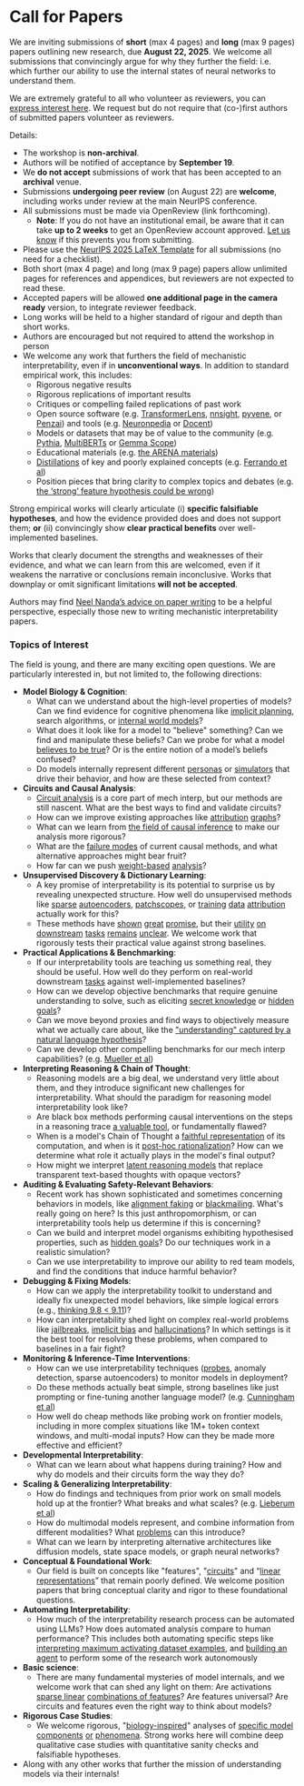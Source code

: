 # Call for Papers
We are inviting submissions of **short** (max 4 pages) and **long** (max 9 pages) papers outlining new research, due **August 22, 2025**. We welcome all submissions that convincingly argue for why they further the field: i.e. which further our ability to use the internal states of neural networks to understand them. 

We are extremely grateful to all who volunteer as reviewers, you can [express interest here](https://www.google.com/url?q=https://docs.google.com/forms/d/e/1FAIpQLSdiw1SJllzoTz_nqzDTzTOGb9DV3W_truQyh-WvYj_QGIi7Mg/viewform?usp%3Ddialog&sa=D&source=editors&ust=1753769671066535&usg=AOvVaw2AIzwYpVNpg8i_eMNvCqLA). We request but do not require that (co-)first authors of submitted papers volunteer as reviewers. 

Details: 
* The workshop is **non-archival**.
* Authors will be notified of acceptance by **September 19**.
* We **do not accept** submissions of work that has been accepted to an **archival** venue.
* Submissions **undergoing peer review** (on August 22) are **welcome**, including works under review at the main NeurIPS conference.
* All submissions must be made via OpenReview (link forthcoming).
  * **Note**: If you do not have an institutional email, be aware that it can take **up to 2 weeks** to get an OpenReview account approved. [Let us know](mailto:neurips2025@mechinterpworkshop.com) if this prevents you from submitting.
* Please use the [NeurIPS 2025 LaTeX Template](https://www.google.com/url?q=https://media.neurips.cc/Conferences/NeurIPS2025/Styles.zip&sa=D&source=editors&ust=1753769671069685&usg=AOvVaw2LBlvSibwThZLhGFsgernY) for all submissions (no need for a checklist).
* Both short (max 4 page) and long (max 9 page) papers allow unlimited pages for references and appendices, but reviewers are not expected to read these.
* Accepted papers will be allowed **one additional page in the camera ready** version, to integrate reviewer feedback.
* Long works will be held to a higher standard of rigour and depth than short works.
* Authors are encouraged but not required to attend the workshop in person
* We welcome any work that furthers the field of mechanistic interpretability, even if in **unconventional ways**. In addition to standard empirical work, this includes:
  * Rigorous negative results
  * Rigorous replications of important results
  * Critiques or compelling failed replications of past work
  * Open source software (e.g. [TransformerLens](https://www.google.com/url?q=https://github.com/neelnanda-io/TransformerLens&sa=D&source=editors&ust=1753769671072635&usg=AOvVaw2cc5tFbtEX4zn56zPCn_rE), [nnsight](https://www.google.com/url?q=https://github.com/ndif-team/nnsight&sa=D&source=editors&ust=1753769671073106&usg=AOvVaw2ur0auLINFpj5IHT9ujh7W), [pyvene](https://www.google.com/url?q=https://github.com/stanfordnlp/pyvene/tree/main/pyvene/models/mlp&sa=D&source=editors&ust=1753769671073493&usg=AOvVaw1gL9Pu7A4weivFohXGJ0r4), or [Penzai](https://www.google.com/url?q=https://github.com/google-deepmind/penzai&sa=D&source=editors&ust=1753769671073804&usg=AOvVaw22AKpso5hWEKqiV_FwKHMU)) and tools (e.g. [Neuronpedia](https://www.google.com/url?q=http://neuronpedia.org&sa=D&source=editors&ust=1753769671074195&usg=AOvVaw3M8cCItBG18iXDeTKfvjXz) or [Docent](https://www.google.com/url?q=https://transluce.org/introducing-docent&sa=D&source=editors&ust=1753769671074545&usg=AOvVaw210vV7P4OGSBaCHeglR15i))
  * Models or datasets that may be of value to the community (e.g. [Pythia](https://www.google.com/url?q=https://arxiv.org/abs/2304.01373&sa=D&source=editors&ust=1753769671075091&usg=AOvVaw04yxnWWo_mebTfH5gIxQ0A), [MultiBERTs](https://www.google.com/url?q=https://arxiv.org/abs/2106.16163&sa=D&source=editors&ust=1753769671075425&usg=AOvVaw2UzsaXz2JVKONWFQv74f9F) or [Gemma Scope](https://www.google.com/url?q=https://arxiv.org/abs/2408.05147&sa=D&source=editors&ust=1753769671075736&usg=AOvVaw2nTAgoC1sbBjspv_9jczmz))
  * Educational materials (e.g. [the ARENA materials](https://www.google.com/url?q=https://arena3-chapter1-transformer-interp.streamlit.app/&sa=D&source=editors&ust=1753769671076222&usg=AOvVaw0msJhbUVkKt96Yhm7FpvSY))
  * [Distillations](https://www.google.com/url?q=https://distill.pub/2017/research-debt/&sa=D&source=editors&ust=1753769671076670&usg=AOvVaw2MzX94ugJi6QtgKD2L0uej) of key and poorly explained concepts (e.g. [Ferrando et al](https://www.google.com/url?q=https://arxiv.org/abs/2405.00208&sa=D&source=editors&ust=1753769671077142&usg=AOvVaw0gGUGv2YYflLd9zBcCOgi4))
  * Position pieces that bring clarity to complex topics and debates (e.g. [the ‘strong’ feature hypothesis could be wrong](https://www.google.com/url?q=https://www.alignmentforum.org/posts/tojtPCCRpKLSHBdpn/the-strong-feature-hypothesis-could-be-wrong&sa=D&source=editors&ust=1753769671077761&usg=AOvVaw1nYgur_wFx--C14eCPXbfJ))

Strong empirical works will clearly articulate (i) **specific falsifiable hypotheses**, and how the evidence provided does and does not support them; **or** (ii) convincingly show **clear practical benefits** over well-implemented baselines. 

Works that clearly document the strengths and weaknesses of their evidence, and what we can learn from this are welcomed, even if it weakens the narrative or conclusions remain inconclusive. Works that downplay or omit significant limitations **will not be accepted**. 

Authors may find [Neel Nanda’s advice on paper writing](https://www.google.com/url?q=https://www.alignmentforum.org/posts/eJGptPbbFPZGLpjsp/highly-opinionated-advice-on-how-to-write-ml-papers&sa=D&source=editors&ust=1753769671079624&usg=AOvVaw1BjWXxZu-Zvwxa7ZXajkDo) to be a helpful perspective, especially those new to writing mechanistic interpretability papers. 
### Topics of Interest
The field is young, and there are many exciting open questions. We are particularly interested in, but not limited to, the following directions: 
* **Model Biology & Cognition**:
  * What can we understand about the high-level properties of models? Can we find evidence for cognitive phenomena like [implicit planning](https://www.google.com/url?q=https://transformer-circuits.pub/2025/attribution-graphs/biology.html%23dives-poems&sa=D&source=editors&ust=1753769671081085&usg=AOvVaw0cmQ6nHzGoieypnwYP-CH4), search algorithms, or [internal world models](https://www.google.com/url?q=https://arxiv.org/abs/2210.13382&sa=D&source=editors&ust=1753769671081388&usg=AOvVaw3w8ui_zOmfdiAM3J030X14)?
  * What does it look like for a model to "believe" something? Can we find and manipulate these beliefs? Can we probe for what a model [believes to be true](https://www.google.com/url?q=https://arxiv.org/abs/2310.06824&sa=D&source=editors&ust=1753769671081880&usg=AOvVaw2cUHUHtz5F-K-5CeXQZIQr)? Or is the entire notion of a model’s beliefs confused?
  * Do models internally represent different [personas](https://www.google.com/url?q=https://arxiv.org/abs/2406.12094&sa=D&source=editors&ust=1753769671082286&usg=AOvVaw06yj3DA9APG-J9D_vRdErt) or [simulators](https://www.google.com/url?q=https://www.nature.com/articles/s41586-023-06647-8&sa=D&source=editors&ust=1753769671082539&usg=AOvVaw1lP19eDQWuCAHbHjpgmQTX) that drive their behavior, and how are these selected from context?
* **Circuits and Causal Analysis**:
  * [Circuit analysis](https://www.google.com/url?q=https://distill.pub/2020/circuits/zoom-in/&sa=D&source=editors&ust=1753769671083071&usg=AOvVaw0RlJO-JxvGN9m-eyHAACP2) is a core part of mech interp, but our methods are still nascent. What are the best ways to find and validate circuits?
  * How can we improve existing approaches like [attribution](https://www.google.com/url?q=https://arxiv.org/abs/2406.11944&sa=D&source=editors&ust=1753769671083714&usg=AOvVaw1iLI-ZtWbtuMOv73ZzobgY) [graphs](https://www.google.com/url?q=https://transformer-circuits.pub/2025/attribution-graphs/methods.html&sa=D&source=editors&ust=1753769671083969&usg=AOvVaw1ivyOtAUcxAy1jEvDKNY0G)?
  * What can we learn from [the field of causal inference](https://www.google.com/url?q=https://arxiv.org/abs/2407.04690&sa=D&source=editors&ust=1753769671084271&usg=AOvVaw3oDxga4tNX_k9vlBWMy4NP) to make our analysis more rigorous?
  * What are the [failure modes](https://www.google.com/url?q=https://arxiv.org/abs/2307.15771&sa=D&source=editors&ust=1753769671084643&usg=AOvVaw3SGpQCmaB8I5MLVEkyqzrM) of current causal methods, and what alternative approaches might bear fruit?
  * How far can we push [weight-based](https://www.google.com/url?q=https://arxiv.org/abs/2301.05217&sa=D&source=editors&ust=1753769671085068&usg=AOvVaw0LZqzY6LcTjuFm9lvzRWSA) [analysis](https://www.google.com/url?q=https://arxiv.org/abs/2410.08417&sa=D&source=editors&ust=1753769671085268&usg=AOvVaw22ZhShZGd92SMRsu0QsvwG)?
* **Unsupervised Discovery & Dictionary Learning**:
  * A key promise of interpretability is its potential to surprise us by revealing unexpected structure. How well do unsupervised methods like [sparse](https://www.google.com/url?q=https://arxiv.org/abs/2103.15949&sa=D&source=editors&ust=1753769671085788&usg=AOvVaw3szk8yNJI5-6BwZxuP3fsM) [autoencoders](https://www.google.com/url?q=https://transformer-circuits.pub/2023/monosemantic-features&sa=D&source=editors&ust=1753769671086013&usg=AOvVaw3C0KrkW5w0F9kY7i3vWYTh), [patch](https://www.google.com/url?q=https://arxiv.org/abs/2401.06102&sa=D&source=editors&ust=1753769671086213&usg=AOvVaw39c59s6IntDNVn7eGMI8QE)[scopes](https://www.google.com/url?q=https://arxiv.org/abs/2403.10949v2&sa=D&source=editors&ust=1753769671086402&usg=AOvVaw3jHY5hUayu4vsHI-AApKnX), or [training](https://www.google.com/url?q=https://proceedings.mlr.press/v70/koh17a?ref%3Dhttps://githubhelp.com&sa=D&source=editors&ust=1753769671086630&usg=AOvVaw3lp9ncLpNODnJWXPCgYOiH) [data](https://www.google.com/url?q=https://arxiv.org/abs/2308.03296&sa=D&source=editors&ust=1753769671086858&usg=AOvVaw0-I1n8xk9cULVwrG46dX9o) [attribution](https://www.google.com/url?q=https://arxiv.org/abs/2205.11482&sa=D&source=editors&ust=1753769671087121&usg=AOvVaw0fbqNkzDku-TZIEXsgNRZj) actually work for this?
  * These methods have [shown](https://www.google.com/url?q=https://transformer-circuits.pub/2024/scaling-monosemanticity/index.html&sa=D&source=editors&ust=1753769671087502&usg=AOvVaw3DXCgj5rtO_mrE3VN19hfv) [great](https://www.google.com/url?q=https://transformer-circuits.pub/2025/attribution-graphs/biology.html&sa=D&source=editors&ust=1753769671087728&usg=AOvVaw2Veq4TNkSmOsQlRFS3Bp8N) [promise](https://www.google.com/url?q=https://arxiv.org/abs/2503.10965&sa=D&source=editors&ust=1753769671087922&usg=AOvVaw1EZpC5uIz0g61t1rGXRzNS), but their [utility](https://www.google.com/url?q=https://arxiv.org/abs/2502.16681&sa=D&source=editors&ust=1753769671088123&usg=AOvVaw0CRn_zxISiecFoPM39UF-l) [on](https://www.google.com/url?q=https://www.tilderesearch.com/blog/sieve&sa=D&source=editors&ust=1753769671088311&usg=AOvVaw2bYY-ZWdvpUA8vyOn_FMmJ) [downstream](https://www.google.com/url?q=https://arxiv.org/abs/2501.17148&sa=D&source=editors&ust=1753769671088526&usg=AOvVaw3ehAq7Vg9EuEDAyDXdiUTx) [tasks](https://www.google.com/url?q=https://transformer-circuits.pub/2024/features-as-classifiers/index.html&sa=D&source=editors&ust=1753769671088753&usg=AOvVaw3zKSCUmVUcUFNgxJAu0LCZ) [remains](https://www.google.com/url?q=https://arxiv.org/abs/2502.04382&sa=D&source=editors&ust=1753769671088947&usg=AOvVaw3NQtVo32AYnvcs15NXC2OS) [unclear](https://www.google.com/url?q=https://www.alignmentforum.org/posts/4uXCAJNuPKtKBsi28/negative-results-for-saes-on-downstream-tasks&sa=D&source=editors&ust=1753769671089176&usg=AOvVaw2YwSf0YF_NbxLJVlHttaW3). We welcome work that rigorously tests their practical value against strong baselines.
* **Practical Applications & Benchmarking**:
  * If our interpretability tools are teaching us something real, they should be useful. How well do they perform on real-world downstream [tasks](https://www.google.com/url?q=https://www.lesswrong.com/posts/wGRnzCFcowRCrpX4Y/downstream-applications-as-validation-of-interpretability&sa=D&source=editors&ust=1753769671089908&usg=AOvVaw2EOe_addGNIOSy7Yz6ElXt) against well-implemented baselines?
  * How can we develop objective benchmarks that require genuine understanding to solve, such as eliciting [secret knowledge](https://www.google.com/url?q=https://arxiv.org/abs/2505.14352&sa=D&source=editors&ust=1753769671090351&usg=AOvVaw0tGtZpfSfSCKM8vEFPVnC5) or [hidden goals](https://www.google.com/url?q=https://arxiv.org/abs/2503.10965&sa=D&source=editors&ust=1753769671090559&usg=AOvVaw2WdVaDFz1BWjSiSNK0Uwic)?
  * Can we move beyond proxies and find ways to objectively measure what we actually care about, like the ["understanding" captured by a natural language hypothesis](https://www.google.com/url?q=https://arxiv.org/abs/2502.04382&sa=D&source=editors&ust=1753769671090997&usg=AOvVaw0PlCtLvMXCTGHnJXaxGt88)?
  * Can we develop other compelling benchmarks for our mech interp capabilities? (e.g. [Mueller et al](https://www.google.com/url?q=https://arxiv.org/abs/2504.13151&sa=D&source=editors&ust=1753769671091330&usg=AOvVaw28F-ji7vH5Eut4SxGbmgIU))
* **Interpreting Reasoning & Chain of Thought**:
  * Reasoning models are a big deal, we understand very little about them, and they introduce significant new challenges for interpretability. What should the paradigm for reasoning model interpretability look like?
  * Are black box methods performing causal interventions on the steps in a reasoning trace [a valuable tool](https://www.google.com/url?q=https://arxiv.org/abs/2506.19143&sa=D&source=editors&ust=1753769671092090&usg=AOvVaw2kooOrYOLvHMff_YK2KoXL), or fundamentally flawed?
  * When is a model's Chain of Thought a [faithful representation](https://www.google.com/url?q=https://arxiv.org/abs/2305.04388&sa=D&source=editors&ust=1753769671092442&usg=AOvVaw0Hmw10FDZxnuyh_dRpo7gT) of its computation, and when is it [post-hoc rationalization](https://www.google.com/url?q=https://arxiv.org/abs/2503.08679&sa=D&source=editors&ust=1753769671092745&usg=AOvVaw0qWRjKjJoWPHKSdnUVea7D)? How can we determine what role it actually plays in the model's final output?
  * How might we interpret [latent reasoning models](https://www.google.com/url?q=https://arxiv.org/abs/2412.06769&sa=D&source=editors&ust=1753769671093154&usg=AOvVaw1Dju3xdmeks8Eg9_mPymbJ) that replace transparent text-based thoughts with opaque vectors?
* **Auditing & Evaluating Safety-Relevant Behaviors**:
  * Recent work has shown sophisticated and sometimes concerning behaviors in models, like [alignment faking](https://www.google.com/url?q=https://arxiv.org/abs/2412.14093&sa=D&source=editors&ust=1753769671093754&usg=AOvVaw3Pp-oXz7qActXahmG9OwUv) or [blackmailing](https://www.google.com/url?q=https://www.anthropic.com/research/agentic-misalignment&sa=D&source=editors&ust=1753769671093995&usg=AOvVaw3nvHg2V4fu2libezbdJDAs). What's really going on here? Is this just anthropomorphism, or can interpretability tools help us determine if this is concerning?
  * Can we build and interpret model organisms exhibiting hypothesised properties, such as [hidden goals](https://www.google.com/url?q=https://arxiv.org/abs/2503.10965&sa=D&source=editors&ust=1753769671094448&usg=AOvVaw31jjZPgXF14CK00h0eJEwP)? Do our techniques work in a realistic simulation?
  * Can we use interpretability to improve our ability to red team models, and find the conditions that induce harmful behavior?
* **Debugging & Fixing Models**:
  * How can we apply the interpretability toolkit to understand and ideally fix unexpected model behaviors, like simple logical errors (e.g., [thinking 9.8 < 9.11](https://www.google.com/url?q=https://transluce.org/observability-interface&sa=D&source=editors&ust=1753769671095189&usg=AOvVaw1tNGVmfY0fhOI7JxhxrKtJ))?
  * How can interpretability shed light on complex real-world problems like [jailbreaks](https://www.google.com/url?q=https://transformer-circuits.pub/2025/attribution-graphs/biology.html%23dives-jailbreak&sa=D&source=editors&ust=1753769671095570&usg=AOvVaw3xSE9clo2qOMtJ8ccOYqMr), [implicit bias](https://www.google.com/url?q=https://arxiv.org/abs/2506.10922&sa=D&source=editors&ust=1753769671095822&usg=AOvVaw1ooJMSclpP5aAxmERMPGkM) and [hallucinations](https://www.google.com/url?q=https://arxiv.org/abs/2411.14257&sa=D&source=editors&ust=1753769671096110&usg=AOvVaw1XBuvOXstE00oRlKJql4fX)? In which settings is it the best tool for resolving these problems, when compared to baselines in a fair fight?
* **Monitoring & Inference-Time Interventions**:
  * How can we use interpretability techniques ([probes](https://www.google.com/url?q=https://arxiv.org/abs/2102.12452&sa=D&source=editors&ust=1753769671096696&usg=AOvVaw2u9nQ-jo2ijKykRzUYj3w1), anomaly detection, sparse autoencoders) to monitor models in deployment?
  * Do these methods actually beat simple, strong baselines like just prompting or fine-tuning another language model? (e.g. [Cunningham et al](https://www.google.com/url?q=https://alignment.anthropic.com/2025/cheap-monitors/&sa=D&source=editors&ust=1753769671097193&usg=AOvVaw0uM9cS0xh2xbkLUcPmdOGr))
  * How well do cheap methods like probing work on frontier models, including in more complex situations like 1M+ token context windows, and multi-modal inputs? How can they be made more effective and efficient?
* **Developmental Interpretability**:
  * What can we learn about what happens during training? How and why do models and their circuits form the way they do?
* **Scaling & Generalizing Interpretability**:
  * How do findings and techniques from prior work on small models hold up at the frontier? What breaks and what scales? (e.g. [Lieberum et al](https://www.google.com/url?q=https://arxiv.org/abs/2307.09458&sa=D&source=editors&ust=1753769671098396&usg=AOvVaw31HF5lKj2gzgj8C_Il8iVl))
  * How do multimodal models represent, and combine information from different modalities? What [problems](https://www.google.com/url?q=https://openreview.net/pdf?id%3DVUhRdZp8ke&sa=D&source=editors&ust=1753769671098772&usg=AOvVaw29Zz_x4JHasaN52D5-6Ex3) can this introduce?
  * What can we learn by interpreting alternative architectures like diffusion models, state space models, or graph neural networks?
* **Conceptual & Foundational Work**:
  * Our field is built on concepts like "features", "[circuits](https://www.google.com/url?q=https://distill.pub/2020/circuits/zoom-in/&sa=D&source=editors&ust=1753769671099478&usg=AOvVaw3Jyaw0hS5hSdzZrs78mVJI)" and “[linear representations](https://www.google.com/url?q=https://transformer-circuits.pub/2024/july-update/index.html%23linear-representations&sa=D&source=editors&ust=1753769671099775&usg=AOvVaw21NR25VUZcgb7pm-OagqzH)” that remain poorly defined. We welcome position papers that bring conceptual clarity and rigor to these foundational questions.
* **Automating Interpretability**:
  * How much of the interpretability research process can be automated using LLMs? How does automated analysis compare to human performance? This includes both automating specific steps like [interpreting maximum activating dataset examples](https://www.google.com/url?q=https://openaipublic.blob.core.windows.net/neuron-explainer/paper/index.html&sa=D&source=editors&ust=1753769671100551&usg=AOvVaw3UYOROfPzv46beH1T2ch8e), and [building an agent](https://www.google.com/url?q=https://arxiv.org/abs/2404.14394&sa=D&source=editors&ust=1753769671100803&usg=AOvVaw1cLVBraCPEnnsepd6zLgmd) to perform some of the research work autonomously
* **Basic science**:
  * There are many fundamental mysteries of model internals, and we welcome work that can shed any light on them: Are activations [sparse linear](https://www.google.com/url?q=https://arxiv.org/abs/1601.03764&sa=D&source=editors&ust=1753769671101366&usg=AOvVaw2Ejy6xyBtnzAGThA1xlaqO) [combinations of features](https://www.google.com/url?q=https://transformer-circuits.pub/2022/toy_model/index.html&sa=D&source=editors&ust=1753769671101644&usg=AOvVaw2U6e85hQRP6CJvRBb9C3ok)? Are features universal? Are circuits and features even the right way to think about models?
* **Rigorous Case Studies**:
  * We welcome rigorous, "[biology-inspired](https://www.google.com/url?q=https://distill.pub/2020/circuits/curve-circuits/&sa=D&source=editors&ust=1753769671102221&usg=AOvVaw20mCRYJEwdCDX5Cm9yW3j_)" analyses of [specific model](https://www.google.com/url?q=https://arxiv.org/abs/2310.04625&sa=D&source=editors&ust=1753769671102528&usg=AOvVaw05X9K_t-Q9VAwrYUDM5sHs) [components](https://www.google.com/url?q=https://transformer-circuits.pub/2024/scaling-monosemanticity/index.html&sa=D&source=editors&ust=1753769671102794&usg=AOvVaw1tODm40mw5ZxD7S9S6UrPR) [or](https://www.google.com/url?q=https://arxiv.org/abs/2305.01610&sa=D&source=editors&ust=1753769671103001&usg=AOvVaw3LZhuCp0bqBpMnn34EXfuj) [phenomena](https://www.google.com/url?q=https://arxiv.org/abs/2306.09346&sa=D&source=editors&ust=1753769671103238&usg=AOvVaw2VtGEvevs9C4HLhDuGsbzX). Strong works here will combine deep qualitative case studies with quantitative sanity checks and falsifiable hypotheses.
* Along with any other works that further the mission of understanding models via their internals!